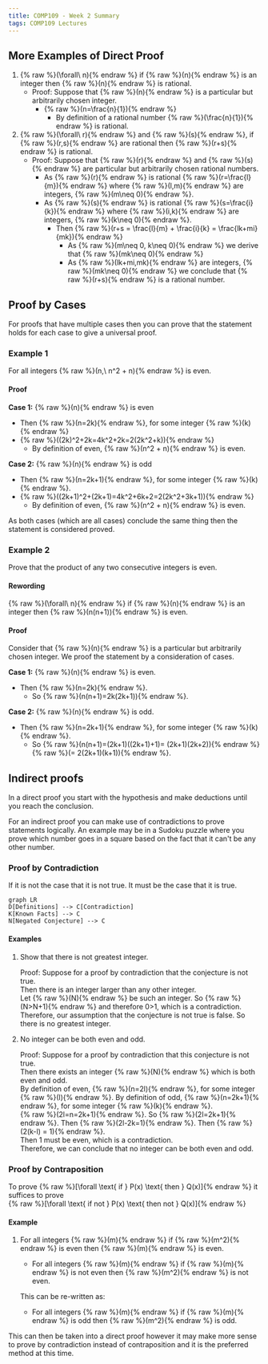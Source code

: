 ```yaml
---
title: COMP109 - Week 2 Summary
tags: COMP109 Lectures
---
```

## More Examples of Direct Proof
1. {% raw %}\(\forall\ n\){% endraw %} if {% raw %}\(n\){% endraw %} is an integer then {% raw %}\(n\){% endraw %} is rational. 
	* Proof: Suppose that {% raw %}\(n\){% endraw %} is a particular but arbitrarily chosen integer.
		* {% raw %}\(n=\frac{n}{1}\){% endraw %}
			* By definition of a rational number {% raw %}\(\frac{n}{1}\){% endraw %} is rational.
1. {% raw %}\(\forall\ r\){% endraw %} and {% raw %}\(s\){% endraw %}, if {% raw %}\(r,s\){% endraw %} are rational then {% raw %}\(r+s\){% endraw %} is rational.
	* Proof: Suppose that {% raw %}\(r\){% endraw %} and {% raw %}\(s\){% endraw %} are particular but arbitrarily chosen rational numbers.
		* As {% raw %}\(r\){% endraw %} is rational {% raw %}\(r=\frac{l}{m}\){% endraw %} where {% raw %}\(l,m\){% endraw %} are integers, {% raw %}\(m\neq 0\){% endraw %}.
		* As {% raw %}\(s\){% endraw %} is rational {% raw %}\(s=\frac{i}{k}\){% endraw %} where {% raw %}\(i,k\){% endraw %} are integers, {% raw %}\(k\neq 0\){% endraw %}.
			* Then {% raw %}\(r+s = \frac{l}{m} + \frac{i}{k} = \frac{lk+mi}{mk}\){% endraw %}
				* As {% raw %}\(m\neq 0, k\neq 0\){% endraw %} we derive that {% raw %}\(mk\neq 0\){% endraw %}
				* As {% raw %}\(lk+mi,mk\){% endraw %} are integers, {% raw %}\(mk\neq 0\){% endraw %} we conclude that {% raw %}\(r+s\){% endraw %} is a rational number. 

## Proof by Cases
For proofs that have multiple cases then you can prove that the statement holds for each case to give a universal proof.

### Example 1
For all integers {% raw %}\(n,\ n^2 + n\){% endraw %} is even.

#### Proof
**Case 1:** {% raw %}\(n\){% endraw %} is even  

* Then {% raw %}\(n=2k\){% endraw %}, for some integer {% raw %}\(k\){% endraw %}  
* {% raw %}\((2k)^2+2k=4k^2+2k=2(2k^2+k)\){% endraw %}
	* By definition of even, {% raw %}\(n^2 + n\){% endraw %} is even. 

**Case 2:** {% raw %}\(n\){% endraw %} is odd

* Then {% raw %}\(n=2k+1\){% endraw %}, for some integer {% raw %}\(k\){% endraw %}.
* {% raw %}\((2k+1)^2+(2k+1)=4k^2+6k+2=2(2k^2+3k+1)\){% endraw %}
	* By definition of even, {% raw %}\(n^2 + n\){% endraw %} is even. 
	
As both cases (which are all cases) conclude the same thing then the statement is considered proved.

### Example 2
Prove that the product of any two consecutive integers is even. 

#### Rewording
{% raw %}\(\forall\ n\){% endraw %} if {% raw %}\(n\){% endraw %} is an integer then {% raw %}\(n(n+1)\){% endraw %} is even. 

#### Proof
Consider that {% raw %}\(n\){% endraw %} is a particular but arbitrarily chosen integer. We proof the statement by a consideration of cases.

**Case 1:** {% raw %}\(n\){% endraw %} is even.

* Then {% raw %}\(n=2k\){% endraw %}.
	* So {% raw %}\(n(n+1)=2k(2k+1)\){% endraw %}.

**Case 2:** {% raw %}\(n\){% endraw %} is odd.
	
* Then {% raw %}\(n=2k+1\){% endraw %}, for some integer {% raw %}\(k\){% endraw %}.
	* So {% raw %}\(n(n+1)=(2k+1)((2k+1)+1)= (2k+1)(2k+2)\){% endraw %} {% raw %}\(= 2(2k+1)(k+1)\){% endraw %}.

## Indirect proofs
In a direct proof you start with the hypothesis and make deductions until you reach the conclusion.

For an indirect proof you can make use of contradictions to prove statements logically. An example may be in a Sudoku puzzle where you prove which number goes in a square based on the fact that it can't be any other number.

### Proof by Contradiction
If it is not the case that it is not true. It must be the case that it is true.

```mermaid
graph LR
D[Definitions] --> C[Contradiction]
K[Known Facts] --> C
N[Negated Conjecture] --> C
```

#### Examples
1. Show that there is not greatest integer.

	Proof: Suppose for a proof by contradiction that the conjecture is not true.  
	Then there is an integer larger than any other integer.  
	Let {% raw %}\(N\){% endraw %} be such an integer.
	So {% raw %}\(N>N+1\){% endraw %} and therefore 0>1, which is a contradiction.  
	Therefore, our  assumption that the conjecture is not true is false. So there is no greatest integer.
2. No integer can be both even and odd.
	
	Proof: Suppose for a proof by contradiction that this conjecture is not true.  
	Then there exists an integer {% raw %}\(N\){% endraw %} which is both even and odd.  
	By definition of even, {% raw %}\(n=2l\){% endraw %}, for some integer {% raw %}\(l\){% endraw %}. 
	By definition of odd, {% raw %}\(n=2k+1\){% endraw %}, for some integer {% raw %}\(k\){% endraw %}.  
	{% raw %}\(2l=n=2k+1\){% endraw %}. So {% raw %}\(2l=2k+1\){% endraw %}. Then {% raw %}\(2l-2k=1\){% endraw %}. Then {% raw %}\(2(k-l) = 1\){% endraw %}.  
	Then 1 must be even, which is a contradiction.  
	Therefore, we can conclude that no integer can be both even and odd.

### Proof by Contraposition
To prove 
{% raw %}\[\forall \text{ if } P(x) \text{ then } Q(x)\]{% endraw %}
it suffices to prove  
{% raw %}\[\forall \text{ if not } P(x) \text{ then not } Q(x)\]{% endraw %}

#### Example
1. For all integers {% raw %}\(m\){% endraw %} if {% raw %}\(m^2\){% endraw %} is even then {% raw %}\(m\){% endraw %} is even.
	* For all integers {% raw %}\(m\){% endraw %} if {% raw %}\(m\){% endraw %} is not even then {% raw %}\(m^2\){% endraw %} is not even.
	
	This can be re-written as:
	
	* For all integers {% raw %}\(m\){% endraw %} if {% raw %}\(m\){% endraw %} is odd then {% raw %}\(m^2\){% endraw %} is odd.

This can then be taken into a direct proof however it may make more sense to prove by contradiction instead of contraposition and it is the preferred method at this time.
